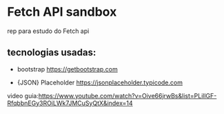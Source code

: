 # Fetch API sandbox 

rep para estudo do Fetch api

## tecnologias usadas:

- bootstrap https://getbootstrap.com

- {JSON} Placeholder https://jsonplaceholder.typicode.com


video guia:https://www.youtube.com/watch?v=Oive66jrwBs&list=PLillGF-RfqbbnEGy3ROiLWk7JMCuSyQtX&index=14

